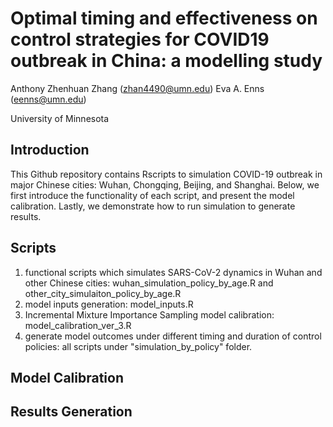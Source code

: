 # Optimal timing and effectiveness on control strategies for COVID19 outbreak in China: a modelling study

Anthony Zhenhuan Zhang (zhan4490@umn.edu)   Eva A. Enns (eenns@umn.edu)


University of Minnesota

## Introduction
This Github repository contains Rscripts to simulation COVID-19 outbreak in major Chinese cities: Wuhan, Chongqing, Beijing, and Shanghai. Below, we first introduce the functionality of each script, and present the model calibration. Lastly, we demonstrate how to run simulation to generate results.

## Scripts
1. functional scripts which simulates SARS-CoV-2 dynamics in Wuhan and other Chinese cities: wuhan_simulation_policy_by_age.R and other_city_simulaiton_policy_by_age.R
2. model inputs generation: model_inputs.R
3. Incremental Mixture Importance Sampling model calibration: model_calibration_ver_3.R
4. generate model outcomes under different timing and duration of control policies: all scripts under  "simulation_by_policy" folder.

## Model Calibration

## Results Generation


